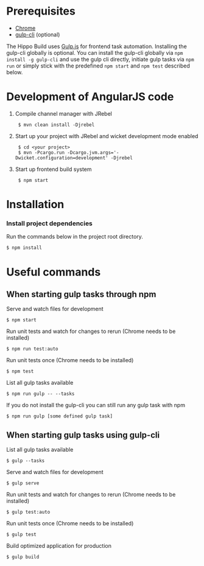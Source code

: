 # Prerequisites
* [Chrome](http://google.chrome.com)
* [gulp-cli](https://github.com/gulpjs/gulp-cli) (optional)

The Hippo Build uses [Gulp.js](https://gulpjs.com) for frontend task automation.
Installing the gulp-cli globally is optional. You can install the gulp-cli
globally via `npm install -g gulp-cli` and use the gulp cli directly, initiate
gulp tasks via `npm run` or simply stick with the predefined `npm start` and
`npm test` described below.

# Development of AngularJS code

1. Compile channel manager with JRebel

        $ mvn clean install -Djrebel

2. Start up your project with JRebel and wicket development mode enabled

        $ cd <your project>
        $ mvn -Pcargo.run -Dcargo.jvm.args='-Dwicket.configuration=development' -Djrebel

3. Start up frontend build system

        $ npm start

# Installation
### Install project dependencies
Run the commands below in the project root directory.

    $ npm install

# Useful commands
## When starting gulp tasks through npm
Serve and watch files for development

    $ npm start

Run unit tests and watch for changes to rerun (Chrome needs to be installed)

    $ npm run test:auto

Run unit tests once (Chrome needs to be installed)

    $ npm test

List all gulp tasks available

    $ npm run gulp -- --tasks

If you do not install the gulp-cli you can still run any gulp task with npm

    $ npm run gulp [some defined gulp task]

## When starting gulp tasks using gulp-cli
List all gulp tasks available

    $ gulp --tasks

Serve and watch files for development

    $ gulp serve

Run unit tests and watch for changes to rerun (Chrome needs to be installed)

    $ gulp test:auto

Run unit tests once (Chrome needs to be installed)

    $ gulp test

Build optimized application for production

    $ gulp build

